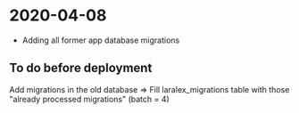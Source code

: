 # 2020-04-08

- Adding all former app database migrations

## To do before deployment

Add migrations in the old database => Fill laralex_migrations table with those "already processed migrations" (batch = 4)
